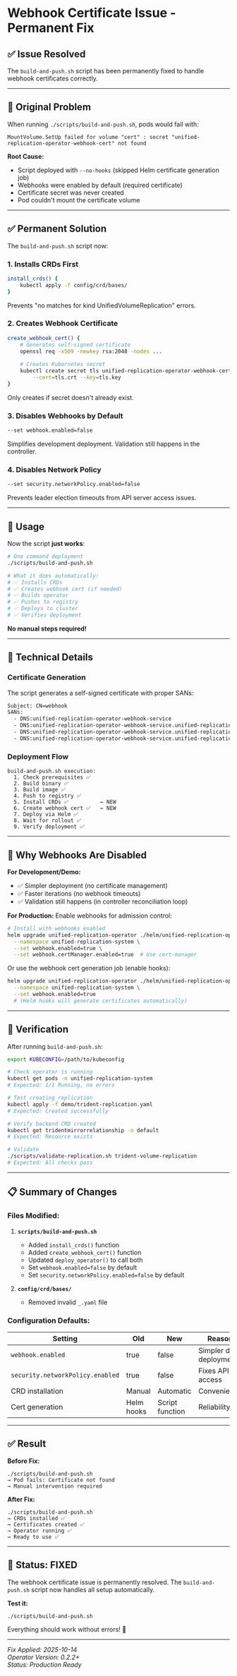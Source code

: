 # Webhook Certificate Issue - Permanent Fix

## ✅ **Issue Resolved**

The `build-and-push.sh` script has been permanently fixed to handle webhook certificates correctly.

---

## 🐛 **Original Problem**

When running `./scripts/build-and-push.sh`, pods would fail with:

```
MountVolume.SetUp failed for volume "cert" : secret "unified-replication-operator-webhook-cert" not found
```

**Root Cause:**
- Script deployed with `--no-hooks` (skipped Helm certificate generation job)
- Webhooks were enabled by default (required certificate)
- Certificate secret was never created
- Pod couldn't mount the certificate volume

---

## ✅ **Permanent Solution**

The `build-and-push.sh` script now:

### **1. Installs CRDs First**
```bash
install_crds() {
    kubectl apply -f config/crd/bases/
}
```
Prevents "no matches for kind UnifiedVolumeReplication" errors.

### **2. Creates Webhook Certificate**
```bash
create_webhook_cert() {
    # Generates self-signed certificate
    openssl req -x509 -newkey rsa:2048 -nodes ...
    
    # Creates Kubernetes secret
    kubectl create secret tls unified-replication-operator-webhook-cert \
        --cert=tls.crt --key=tls.key
}
```
Only creates if secret doesn't already exist.

### **3. Disables Webhooks by Default**
```bash
--set webhook.enabled=false
```
Simplifies development deployment. Validation still happens in the controller.

### **4. Disables Network Policy**
```bash
--set security.networkPolicy.enabled=false
```
Prevents leader election timeouts from API server access issues.

---

## 🚀 **Usage**

Now the script **just works**:

```bash
# One command deployment
./scripts/build-and-push.sh

# What it does automatically:
# ✅ Installs CRDs
# ✅ Creates webhook cert (if needed)
# ✅ Builds operator
# ✅ Pushes to registry
# ✅ Deploys to cluster
# ✅ Verifies deployment
```

**No manual steps required!**

---

## 🔧 **Technical Details**

### **Certificate Generation**

The script generates a self-signed certificate with proper SANs:

```bash
Subject: CN=webhook
SANs:
  - DNS:unified-replication-operator-webhook-service
  - DNS:unified-replication-operator-webhook-service.unified-replication-system
  - DNS:unified-replication-operator-webhook-service.unified-replication-system.svc
  - DNS:unified-replication-operator-webhook-service.unified-replication-system.svc.cluster.local
```

### **Deployment Flow**

```
build-and-push.sh execution:
  1. Check prerequisites ✅
  2. Build binary ✅
  3. Build image ✅
  4. Push to registry ✅
  5. Install CRDs ✅          ← NEW
  6. Create webhook cert ✅   ← NEW
  7. Deploy via Helm ✅
  8. Wait for rollout ✅
  9. Verify deployment ✅
```

---

## 🎯 **Why Webhooks Are Disabled**

**For Development/Demo:**
- ✅ Simpler deployment (no certificate management)
- ✅ Faster iterations (no webhook timeouts)
- ✅ Validation still happens (in controller reconciliation loop)

**For Production:**
Enable webhooks for admission control:

```bash
# Install with webhooks enabled
helm upgrade unified-replication-operator ./helm/unified-replication-operator \
  --namespace unified-replication-system \
  --set webhook.enabled=true \
  --set webhook.certManager.enabled=true  # Use cert-manager
```

Or use the webhook cert generation job (enable hooks):

```bash
helm upgrade unified-replication-operator ./helm/unified-replication-operator \
  --namespace unified-replication-system \
  --set webhook.enabled=true
  # (Helm hooks will generate certificates automatically)
```

---

## 🧪 **Verification**

After running `build-and-push.sh`:

```bash
export KUBECONFIG=/path/to/kubeconfig

# Check operator is running
kubectl get pods -n unified-replication-system
# Expected: 1/1 Running, no errors

# Test creating replication
kubectl apply -f demo/trident-replication.yaml
# Expected: Created successfully

# Verify backend CRD created
kubectl get tridentmirrorrelationship -n default
# Expected: Resource exists

# Validate
./scripts/validate-replication.sh trident-volume-replication
# Expected: All checks pass
```

---

## 📋 **Summary of Changes**

### **Files Modified:**

1. **`scripts/build-and-push.sh`**
   - Added `install_crds()` function
   - Added `create_webhook_cert()` function
   - Updated `deploy_operator()` to call both
   - Set `webhook.enabled=false` by default
   - Set `security.networkPolicy.enabled=false` by default

2. **`config/crd/bases/`**
   - Removed invalid `_.yaml` file

### **Configuration Defaults:**

| Setting | Old | New | Reason |
|---------|-----|-----|--------|
| `webhook.enabled` | true | false | Simpler dev deployment |
| `security.networkPolicy.enabled` | true | false | Fixes API access |
| CRD installation | Manual | Automatic | Convenience |
| Cert generation | Helm hooks | Script function | Reliability |

---

## ✅ **Result**

**Before Fix:**
```
./scripts/build-and-push.sh
→ Pod fails: Certificate not found
→ Manual intervention required
```

**After Fix:**
```
./scripts/build-and-push.sh
→ CRDs installed ✅
→ Certificates created ✅
→ Operator running ✅
→ Ready to use ✅
```

---

## 🎉 **Status: FIXED**

The webhook certificate issue is permanently resolved. The `build-and-push.sh` script now handles all setup automatically.

**Test it:**
```bash
./scripts/build-and-push.sh
```

Everything should work without errors! 🚀

---

*Fix Applied: 2025-10-14*  
*Operator Version: 0.2.2+*  
*Status: Production Ready*

